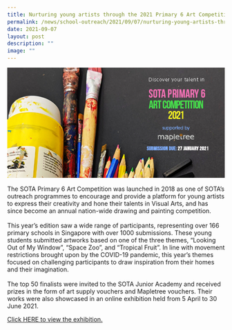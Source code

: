 ```yaml
---
title: Nurturing young artists through the 2021 Primary 6 Art Competition
permalink: /news/school-outreach/2021/09/07/nurturing-young-artists-through-the-2021-primary-6-art-competition/
date: 2021-09-07
layout: post
description: ""
image: ""
---
```

![](/images/2021-p6-art-competition-webpage-bannerf8f4a252fed369fba7eaff0000314707.jpg)

The SOTA Primary 6 Art Competition was launched in 2018 as one of SOTA’s outreach programmes to encourage and provide a platform for young artists to express their creativity and hone their talents in Visual Arts, and has since become an annual nation-wide drawing and painting competition.  
   
This year’s edition saw a wide range of participants, representing over 166 primary schools in Singapore with over 1000 submissions. These young students submitted artworks based on one of the three themes, “Looking Out of My Window”, “Space Zoo”, and “Tropical Fruit”. In line with movement restrictions brought upon by the COVID-19 pandemic, this year’s themes focused on challenging participants to draw inspiration from their homes and their imagination.  
   
The top 50 finalists were invited to the SOTA Junior Academy and received prizes in the form of art supply vouchers and Mapletree vouchers. Their works were also showcased in an online exhibition held from 5 April to 30 June 2021.

  
[Click HERE to view the exhibition.](https://www.sota.edu.sg/p6artcom2021/exhibition)


